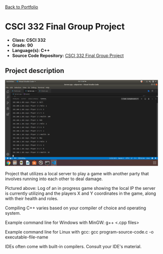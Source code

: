 [Back to Portfolio](./)

CSCI 332 Final Group Project
===============

-   **Class: CSCI 332** 
-   **Grade: 90**
-   **Language(s): C++**
-   **Source Code Repository:** [CSCI 332 Final Group Project](https://github.com/paulryanmc/332-Team-Project)  

## Project description

![332-Group-Project](images/project1demo.png)

Project that utilizes a local server to play a game with another party that involves running into each other to deal damage.

Pictured above: Log of an in progress game showing the local IP the server is currently utilizing and the players X and Y coordinates in the game, along with their health and roles.

Compiling C++ varies based on your compiler of choice and operating system.

Example command line for Windows with MinGW:
g++ <.cpp files>
  
Example command line for Linux with gcc:
gcc program-source-code.c -o executable-file-name

IDEs often come with built-in compilers. Consult your IDE's material.
